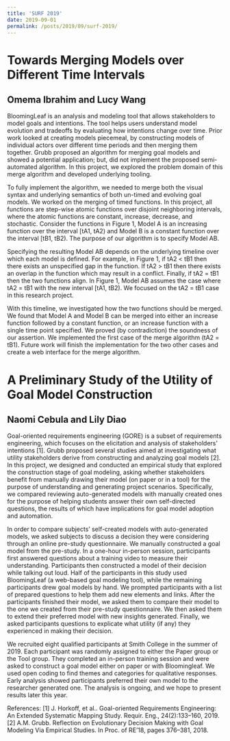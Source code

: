```yaml
---
title: 'SURF 2019'
date: 2019-09-01
permalink: /posts/2019/09/surf-2019/
---
```

Towards Merging Models over Different Time Intervals
===

Omema Ibrahim and Lucy Wang 
---
BloomingLeaf is an analysis and modeling tool that allows stakeholders to model goals and intentions. The tool helps users understand model evolution and tradeoffs by evaluating how intentions change over time. Prior work looked at creating models piecemeal, by constructing models of individual actors over different time periods and then merging them together. Grubb proposed an algorithm for merging goal models and showed a potential application; but, did not implement the proposed semi-automated algorithm. In this project, we explored the problem domain of this merge algorithm and developed underlying tooling.

To fully implement the algorithm, we needed to merge both the visual syntax and underlying semantics of both un-timed and evolving goal models. We worked on the merging of timed functions. In this project, all functions are step-wise atomic functions over disjoint neighboring intervals, where the atomic functions are constant, increase, decrease, and stochastic. Consider the functions in Figure 1, Model A is an increasing function over the interval [tA1, tA2) and Model B is a constant function over the interval [tB1, tB2). The purpose of our algorithm is to specify Model AB.

Specifying the resulting Model AB depends on the underlying timeline over which each model is defined. For example, in Figure 1, if tA2 < tB1 then there exists an unspecified gap in the function. If tA2 > tB1 then there exists an overlap in the function which may result in a conflict.
Finally, if tA2 = tB1 then the two functions align. In Figure 1, Model AB assumes the case where tA2 = tB1 with the new interval [tA1, tB2). We focused on the tA2 = tB1 case in this research project.

With this timeline, we investigated how the two functions should be merged. We found that Model A and Model B can be merged into either an increase function followed by a constant function, or an increase function with a single time point specified. We proved (by contradiction) the soundness of our assertion. We implemented the first case of the merge algorithm (tA2 = tB1). Future work will finish the implementation for the two other cases and create a web interface for the merge algorithm.


A Preliminary Study of the Utility of Goal Model Construction
===

Naomi Cebula and Lily Diao
---
Goal-oriented requirements engineering (GORE) is a subset of requirements engineering, which focuses on the elicitation and analysis of stakeholders' intentions \[1\]. Grubb proposed several studies aimed at investigating what utility stakeholders derive from constructing and analyzing goal models \[2\]. In this project, we designed and conducted an empirical study that explored the construction stage of goal modeling, asking whether stakeholders benefit from manually drawing their model (on paper or in a tool) for the purpose of understanding and generating project scenarios. Specifically, we compared reviewing auto-generated models with manually created ones for the purpose of helping students answer their own self-directed questions, the results of which have implications for goal model adoption and automation.

In order to compare subjects’ self-created models with auto-generated models, we asked subjects to discuss a decision they were considering through an online pre-study questionnaire. We manually constructed a goal model from the pre-study. In a one-hour in-person session, participants first answered questions about a training video to measure their understanding. Participants then constructed a model of their decision while talking out loud. Half of the participants in this study used BloomingLeaf (a web-based goal modeling tool), while the remaining participants drew goal models by hand. We prompted participants with a list of prepared questions to help them add new elements and links. After the participants finished their model, we asked them to compare their model to the one we created from their pre-study questionnaire. We then asked them to extend their preferred model with new insights generated. Finally, we asked participants questions to explicate what utility (if any) they experienced in making their decision.

We recruited eight qualified participants at Smith College in the summer of 2019. Each participant was randomly assigned to either the Paper group or the Tool group. They completed an in-person training session and were asked to construct a goal model either on paper or with Bloomingleaf. We used open coding to find themes and categories for qualitative responses. Early analysis showed participants preferred their own model to the researcher generated one. The analysis is ongoing, and we hope to present results later this year.

References:
\[1\] J. Horkoff, et al.. Goal-oriented Requirements Engineering: An Extended Systematic Mapping Study. Requir. Eng., 24(2):133–160, 2019.
\[2\] A.M. Grubb. Reflection on Evolutionary Decision Making with Goal Modeling Via Empirical Studies. In Proc. of RE’18, pages 376–381, 2018.